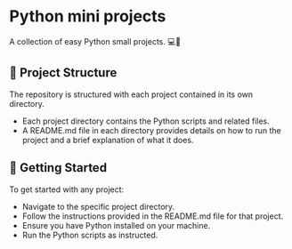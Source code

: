 # Python mini projects
A collection of easy Python small projects. 💻🐍
## 📁 Project Structure
The repository is structured with each project contained in its own directory.
+ Each project directory contains the Python scripts and related files.
+ A README.md file in each directory provides details on how to run the project and a brief explanation of what it does.
## 🚀 Getting Started
To get started with any project:

+ Navigate to the specific project directory.
+ Follow the instructions provided in the README.md file for that project.
+ Ensure you have Python installed on your machine.
+ Run the Python scripts as instructed.
